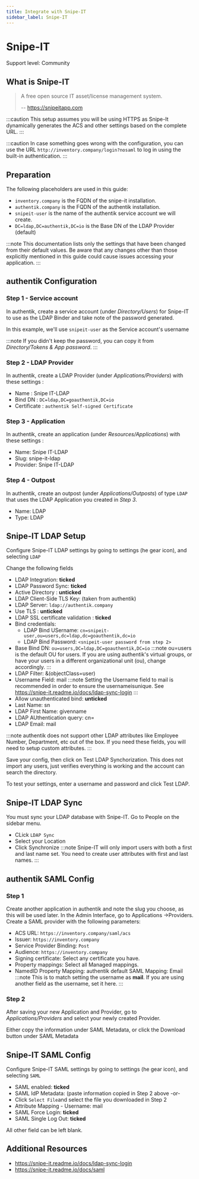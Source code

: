 ```yaml
---
title: Integrate with Snipe-IT
sidebar_label: Snipe-IT
---
```


# Snipe-IT

<span class="badge badge--secondary">Support level: Community</span>

## What is Snipe-IT

> A free open source IT asset/license management system.
>
> -- https://snipeitapp.com

:::caution
This setup assumes you will be using HTTPS as Snipe-It dynamically generates the ACS and other settings based on the complete URL.
:::

:::caution
In case something goes wrong with the configuration, you can use the URL `http://inventory.company/login?nosaml` to log in using the
built-in authentication.
:::

## Preparation

The following placeholders are used in this guide:

- `inventory.company` is the FQDN of the snipe-it installation.
- `authentik.company` is the FQDN of the authentik installation.
- `snipeit-user` is the name of the authentik service account we will create.
- `DC=ldap,DC=authentik,DC=io` is the Base DN of the LDAP Provider (default)

:::note
This documentation lists only the settings that have been changed from their default values. Be aware that any changes other than those explicitly mentioned in this guide could cause issues accessing your application.
:::

## authentik Configuration

### Step 1 - Service account

In authentik, create a service account (under _Directory/Users_) for Snipe-IT to use as the LDAP Binder and take note of the password generated.

In this example, we'll use `snipeit-user` as the Service account's username

:::note
If you didn't keep the password, you can copy it from _Directory/Tokens & App password_.
:::

### Step 2 - LDAP Provider

In authentik, create a LDAP Provider (under _Applications/Providers_) with these settings :

- Name : Snipe IT-LDAP
- Bind DN : `DC=ldap,DC=goauthentik,DC=io`
- Certificate : `authentik Self-signed Certificate`

### Step 3 - Application

In authentik, create an application (under _Resources/Applications_) with these settings :

- Name: Snipe IT-LDAP
- Slug: snipe-it-ldap
- Provider: Snipe IT-LDAP

### Step 4 - Outpost

In authentik, create an outpost (under _Applications/Outposts_) of type `LDAP` that uses the LDAP Application you created in _Step 3_.

- Name: LDAP
- Type: LDAP

## Snipe-IT LDAP Setup

Configure Snipe-IT LDAP settings by going to settings (he gear icon), and selecting `LDAP`

Change the following fields

- LDAP Integration: **ticked**
- LDAP Password Sync: **ticked**
- Active Directory : **unticked**
- LDAP Client-Side TLS Key: (taken from authentik)
- LDAP Server: `ldap://authentik.company`
- Use TLS : **unticked**
- LDAP SSL certificate validation : **ticked**
- Bind credentials:
    - LDAP Bind USername: `cn=snipeit-user,ou=users,dc=ldap,dc=goauthentik,dc=io`
    - LDAP Bind Password: `<snipeit-user password from step 2>`
- Base Bind DN: `ou=users,DC=ldap,DC=goauthentik,DC=io`
  :::note
  ou=users is the default OU for users. If you are using authentik's virtual groups, or have your users in a different organizational unit (ou), change accordingly.
  :::
- LDAP Filter: &(objectClass=user)
- Username Field: mail
  :::note
  Setting the Username field to mail is recommended in order to ensure the usernameisunique. See https://snipe-it.readme.io/docs/ldap-sync-login
  :::
- Allow unauthenticated bind: **unticked**
- Last Name: sn
- LDAP First Name: givenname
- LDAP AUthentication query: cn=
- LDAP Email: mail

:::note
authentik does not support other LDAP attributes like Employee Number, Department, etc out of the box. If you need these fields, you will need to setup custom attributes.
:::

Save your config, then click on Test LDAP Synchorization. This does not import any users, just verifies everything is working and the account can search the directory.

To test your settings, enter a username and password and click Test LDAP.

## Snipe-IT LDAP Sync

You must sync your LDAP database with Snipe-IT. Go to People on the sidebar menu.

- CLick `LDAP Sync`
- Select your Location
- Click Synchronize
  :::note
  Snipe-IT will only import users with both a first and last name set. You need to create user attributes with first and last names.
  :::

## authentik SAML Config

### Step 1

Create another application in authentik and note the slug you choose, as this will be used later. In the Admin Interface, go to Applications ->Providers. Create a SAML provider with the following parameters:

- ACS URL: `https://inventory.company/saml/acs`
- Issuer: `https://inventory.company`
- Service Provider Binding: `Post`
- Audience: `https://inventory.company`
- Signing certificate: Select any certificate you have.
- Property mappings: Select all Managed mappings.
- NamedID Property Mapping: authentik default SAML Mapping: Email
  :::note
  This is to match setting the username as **mail**. If you are using another field as the username, set it here.
  :::

### Step 2

After saving your new Application and Provider, go to _Applications/Providers_ and select your newly created Provider.

Either copy the information under SAML Metadata, or click the Download button under SAML Metadata

## Snipe-IT SAML Config

Configure Snipe-IT SAML settings by going to settings (he gear icon), and selecting `SAML`

- SAML enabled: **ticked**
- SAML IdP Metadata: (paste information copied in Step 2 above -or-
- Click `Select File`and select the file you downloaded in Step 2
- Attribute Mapping - Username: mail
- SAML Force Login: **ticked**
- SAML Single Log Out: **ticked**

All other field can be left blank.

## Additional Resources

- https://snipe-it.readme.io/docs/ldap-sync-login
- https://snipe-it.readme.io/docs/saml
